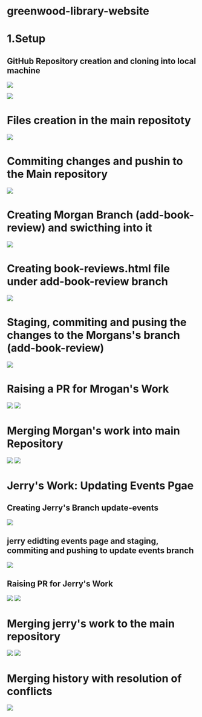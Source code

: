 # greenwood-library-website

# 1.Setup

## GitHub Repository creation and cloning into local machine
![](./img/repo%20creation.png)

![](./img/repo_cloning.png)

# Files creation in the main repositoty 
![](./img/File_Creation.png)

# Commiting changes and pushin to the Main repository
![](./img/git_commit&push.png)

# Creating Morgan Branch (add-book-review) and swicthing into it
![](./img/Morgan_branch_creation.png)


# Creating book-reviews.html file under add-book-review branch
![](./img/book_review.png)

# Staging, commiting and pusing the changes to the Morgans's branch (add-book-review)
![](./img/book_review_commit.png)

# Raising a PR for Mrogan's Work
![](./img/morgan-PR.png)
![](./img/morgan-PR2.png)

# Merging Morgan's work into main Repository 

![](./img/morgan-PR-Merge.png)
![](./img/morgan-PR-Merge2.png)




# Jerry's Work: Updating Events Pgae 

## Creating Jerry's Branch update-events

![](./img/Jerry's-Branch-Creation.png)

## jerry edidting events page and staging, commiting and pushing to update events branch

![](./img/jerry-update-events.png)

## Raising PR for Jerry's Work

![](./img/Jerry-PR.png)
![](./img/Jerry-PR2.png)

# Merging jerry's work to the main repository 

![](./img/Jerry-Merge.png)
![](./img/Jerry-Merge2.png)



# Merging history with resolution of conflicts 
![](./img/mergin-graph.png)